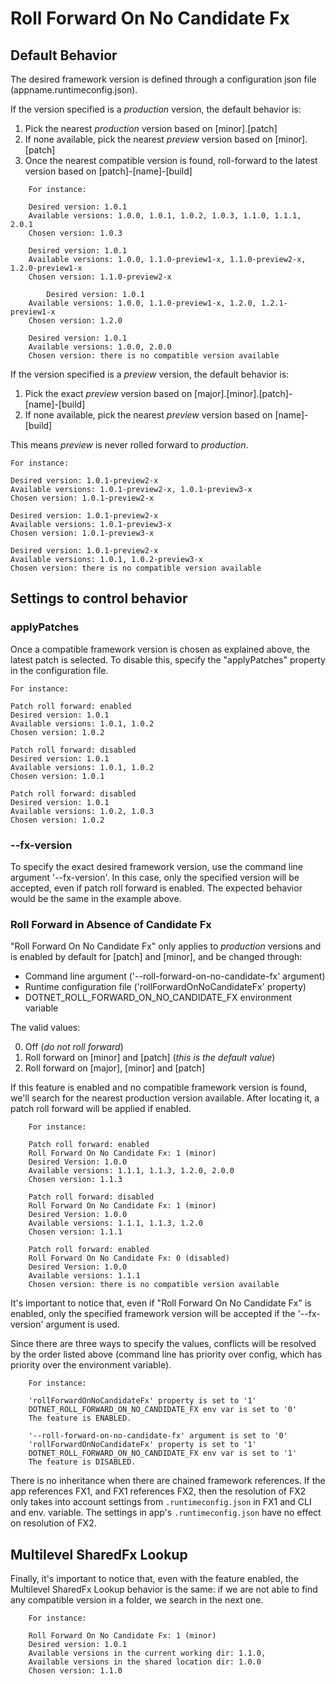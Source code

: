# Roll Forward On No Candidate Fx

## Default Behavior

The desired framework version is defined through a configuration json file (appname.runtimeconfig.json).

If the version specified is a _production_ version, the default behavior is:
1) Pick the nearest _production_ version based on [minor].[patch]
2) If none available, pick the nearest _preview_ version based on [minor].[patch]
3) Once the nearest compatible version is found, roll-forward to the latest version based on [patch]-[name]-[build]

```
	For instance:
	
	Desired version: 1.0.1
	Available versions: 1.0.0, 1.0.1, 1.0.2, 1.0.3, 1.1.0, 1.1.1, 2.0.1
	Chosen version: 1.0.3
	
	Desired version: 1.0.1
	Available versions: 1.0.0, 1.1.0-preview1-x, 1.1.0-preview2-x, 1.2.0-preview1-x
	Chosen version: 1.1.0-preview2-x
	
        Desired version: 1.0.1
	Available versions: 1.0.0, 1.1.0-preview1-x, 1.2.0, 1.2.1-preview1-x
	Chosen version: 1.2.0
	
	Desired version: 1.0.1
	Available versions: 1.0.0, 2.0.0
	Chosen version: there is no compatible version available
```

If the version specified is a _preview_ version, the default behavior is:
1) Pick the exact _preview_ version based on [major].[minor].[patch]-[name]-[build]
2) If none available, pick the nearest _preview_ version based on [name]-[build]

This means _preview_ is never rolled forward to _production_.

	For instance:

	Desired version: 1.0.1-preview2-x
	Available versions: 1.0.1-preview2-x, 1.0.1-preview3-x
	Chosen version: 1.0.1-preview2-x
	
	Desired version: 1.0.1-preview2-x
	Available versions: 1.0.1-preview3-x
	Chosen version: 1.0.1-preview3-x
	
	Desired version: 1.0.1-preview2-x
	Available versions: 1.0.1, 1.0.2-preview3-x
	Chosen version: there is no compatible version available	

## Settings to control behavior
### applyPatches
Once a compatible framework version is chosen as explained above, the latest patch is selected. To disable this, specify the "applyPatches" property in the configuration file.

	For instance:

	Patch roll forward: enabled
	Desired version: 1.0.1
	Available versions: 1.0.1, 1.0.2
	Chosen version: 1.0.2
	
	Patch roll forward: disabled
	Desired version: 1.0.1
	Available versions: 1.0.1, 1.0.2
	Chosen version: 1.0.1

	Patch roll forward: disabled
	Desired version: 1.0.1
	Available versions: 1.0.2, 1.0.3
	Chosen version: 1.0.2

### --fx-version
To specify the exact desired framework version, use the command line argument '--fx-version'. In this case, only the specified version will be accepted, even if patch roll forward is enabled. The expected behavior would be the same in the example above.

### Roll Forward in Absence of Candidate Fx

"Roll Forward On No Candidate Fx" only applies to _production_ versions and is enabled by default for [patch] and [minor], and be changed through:
- Command line argument ('--roll-forward-on-no-candidate-fx' argument)
- Runtime configuration file ('rollForwardOnNoCandidateFx' property)
- DOTNET_ROLL_FORWARD_ON_NO_CANDIDATE_FX environment variable
	
The valid values:

0) Off  (_do not roll forward_)
1) Roll forward on [minor] and [patch]  (_this is the default value_)
2) Roll forward on [major], [minor] and [patch]

If this feature is enabled and no compatible framework version is found, we'll search for the nearest production version available. After locating it, a patch roll forward will be applied if enabled.
```
	For instance:

	Patch roll forward: enabled
	Roll Forward On No Candidate Fx: 1 (minor)
	Desired Version: 1.0.0
	Available versions: 1.1.1, 1.1.3, 1.2.0, 2.0.0
	Chosen version: 1.1.3

	Patch roll forward: disabled
	Roll Forward On No Candidate Fx: 1 (minor)
	Desired Version: 1.0.0
	Available versions: 1.1.1, 1.1.3, 1.2.0
	Chosen version: 1.1.1
	
	Patch roll forward: enabled
	Roll Forward On No Candidate Fx: 0 (disabled)
	Desired Version: 1.0.0
	Available versions: 1.1.1
	Chosen version: there is no compatible version available
```

It's important to notice that, even if "Roll Forward On No Candidate Fx" is enabled, only the specified framework version will be accepted if the '--fx-version' argument is used.

Since there are three ways to specify the values, conflicts will be resolved by the order listed above (command line has priority over config, which has priority over the environment variable). 
```
	For instance:

	'rollForwardOnNoCandidateFx' property is set to '1'
	DOTNET_ROLL_FORWARD_ON_NO_CANDIDATE_FX env var is set to '0'
	The feature is ENABLED.

	'--roll-forward-on-no-candidate-fx' argument is set to '0'
	'rollForwardOnNoCandidateFx' property is set to '1'
	DOTNET_ROLL_FORWARD_ON_NO_CANDIDATE_FX env var is set to '1'
	The feature is DISABLED.
```	
	
There is no inheritance when there are chained framework references. If the app references FX1, and FX1 references FX2, then the resolution of FX2 only takes into account settings from `.runtimeconfig.json` in FX1 and CLI and env. variable. The settings in app's `.runtimeconfig.json` have no effect on resolution of FX2.

## Multilevel SharedFx Lookup

Finally, it's important to notice that, even with the feature enabled, the Multilevel SharedFx Lookup behavior is the same: if we are not able to find any compatible version in a folder, we search in the next one.
```
	For instance:

	Roll Forward On No Candidate Fx: 1 (minor)
	Desired version: 1.0.1
	Available versions in the current working dir: 1.1.0,
	Available versions in the shared location dir: 1.0.0
	Chosen version: 1.1.0
```

